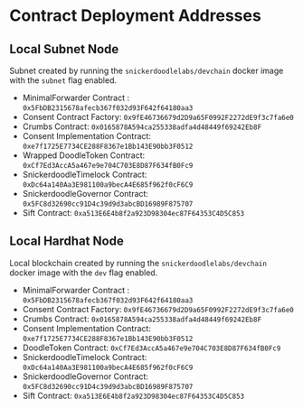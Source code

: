 # Contract Deployment Addresses

## Local Subnet Node

Subnet created by running the `snickerdoodlelabs/devchain` docker image with the `subnet` flag enabled.

- MinimalForwarder Contract : `0x5FbDB2315678afecb367f032d93F642f64180aa3`
- Consent Contract Factory: `0x9fE46736679d2D9a65F0992F2272dE9f3c7fa6e0`
- Crumbs Contract: `0x0165878A594ca255338adfa4d48449f69242Eb8F`
- Consent Implementation Contract: `0xe7f1725E7734CE288F8367e1Bb143E90bb3F0512`
- Wrapped DoodleToken Contract: `0xCf7Ed3AccA5a467e9e704C703E8D87F634fB0Fc9`
- SnickerdoodleTimelock Contract: `0xDc64a140Aa3E981100a9becA4E685f962f0cF6C9`
- SnickerdoodleGovernor Contract: `0x5FC8d32690cc91D4c39d9d3abcBD16989F875707`
- Sift Contract: `0xa513E6E4b8f2a923D98304ec87F64353C4D5C853`

## Local Hardhat Node

Local blockchain created by running the `snickerdoodlelabs/devchain` docker image with the `dev` flag enabled.

- MinimalForwarder Contract : `0x5FbDB2315678afecb367f032d93F642f64180aa3`
- Consent Contract Factory: `0x9fE46736679d2D9a65F0992F2272dE9f3c7fa6e0`
- Crumbs Contract: `0x0165878A594ca255338adfa4d48449f69242Eb8F`
- Consent Implementation Contract: `0xe7f1725E7734CE288F8367e1Bb143E90bb3F0512`
- DoodleToken Contract: `0xCf7Ed3AccA5a467e9e704C703E8D87F634fB0Fc9`
- SnickerdoodleTimelock Contract: `0xDc64a140Aa3E981100a9becA4E685f962f0cF6C9`
- SnickerdoodleGovernor Contract: `0x5FC8d32690cc91D4c39d9d3abcBD16989F875707`
- Sift Contract: `0xa513E6E4b8f2a923D98304ec87F64353C4D5C853`
